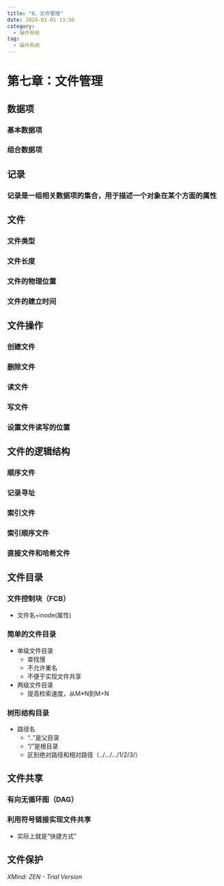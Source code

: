 ```yaml
---
title: "8、文件管理"
date: 2024-01-01 13:56
category:
  - 操作系统
tag:
  - 操作系统
---
```

# 第七章：文件管理
## 数据项
### 基本数据项
### 组合数据项
## 记录
### 记录是一组相关数据项的集合，用于描述一个对象在某个方面的属性
## 文件
### 文件类型
### 文件长度
### 文件的物理位置
### 文件的建立时间
## 文件操作
### 创建文件
### 删除文件
### 读文件
### 写文件
### 设置文件读写的位置
## 文件的逻辑结构
### 顺序文件
### 记录寻址
### 索引文件
### 索引顺序文件
### 直接文件和哈希文件
## 文件目录
### 文件控制块（FCB）
* 文件名+inode(属性)
### 简单的文件目录
* 单级文件目录
    * 查找慢
    * 不允许重名
    * 不便于实现文件共享
* 两级文件目录
    * 提高检索速度，从M*N到M+N
### 树形结构目录
* 路径名
    * “..”是父目录
    * “/”是根目录
    * 区别绝对路径和相对路径（../.../.../1/2/3/）
## 文件共享
### 有向无循环图（DAG）
### 利用符号链接实现文件共享
* 实际上就是“快捷方式”
## 文件保护

*XMind: ZEN - Trial Version*